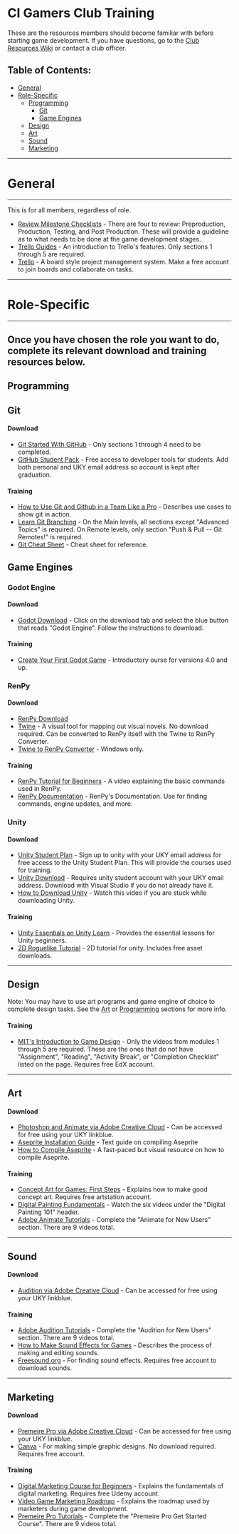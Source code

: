 # CI Gamers Club Training
These are the resources members should become familiar with before starting game development. If you have questions, go to the [Club Resources Wiki](https://github.com/CI-Gamers-Club/Club-Resources/wiki) or contact a club officer.
## **Table of Contents:**
- [General](#general)
- [Role-Specific](#Role-Specific)
  - [Programming](#programming)
    - [Git](#git)
    - [Game Engines](#game-engines)
  - [Design](#design)
  - [Art](#art)
  - [Sound](#sound)
  - [Marketing](#marketing)

--------
# General
--------
This is for all members, regardless of role.
- [Review Milestone Checklists](https://uky.campuslabs.com/engage/organization/cigamersclub) - There are four to review: Preproduction, Production, Testing, and Post Production. These will provide a guideline as to what needs to be done at the game development stages.
- [Trello Guides](https://trello.com/guide) - An introduction to Trello's features. Only sections 1 through 5 are required.
- [Trello](https://trello.com/) - A board style project management system. Make a free account to join boards and collaborate on tasks.

--------
# Role-Specific
--------
Once you have chosen the role you want to do, complete its relevant download and training resources below.
--------
Programming
--------
## Git
#### Download
- [Git Started With GitHub](https://www.udemy.com/course/git-started-with-github/) - Only sections 1 through 4 need to be completed.
- [GitHub Student Pack](https://education.github.com/pack) - Free access to developer tools for students. Add both personal and UKY email address so account is kept after graduation.
#### Training
- [How to Use Git and Github in a Team Like a Pro](https://www.freecodecamp.org/news/how-to-use-git-and-github-in-a-team-like-a-pro/) - Describes use cases to show git in action.
- [Learn Git Branching](https://learngitbranching.js.org/?locale=en_US) - On the Main levels, all sections except "Advanced Topics" is required. On Remote levels, only section "Push & Pull -- Git Remotes!" is required.
- [Git Cheat Sheet](https://education.github.com/git-cheat-sheet-education.pdf) - Cheat sheet for reference.
## Game Engines
### Godot Engine
#### Download
- [Godot Download](https://godotengine.org/) - Click on the download tab and select the blue button that reads "Godot Engine". Follow the instructions to download.
#### Training
- [Create Your First Godot Game](https://quiver.dev/tutorials/create-your-first-godot-4-game/) - Introductory ourse for versions 4.0 and up.
### RenPy
#### Download
- [RenPy Download](https://www.renpy.org/)
- [Twine](https://twinery.org/) - A visual tool for mapping out visual novels. No download required. Can be converted to RenPy itself with the Twine to RenPy Converter. 
- [Twine to RenPy Converter](https://ludowoods.itch.io/twine-to-renpy-tool) - Windows only.
#### Training
- [RenPy Tutorial for Beginners](https://youtu.be/C3Ldd-5PKCw?si=8WHFsj67ywFu_WC4) - A video explaining the basic commands used in RenPy.
- [RenPy Documentation](https://www.renpy.org/doc/html/) - RenPy's Documentation. Use for finding commands, engine updates, and more.
### Unity 
#### Download
- [Unity Student Plan](https://unity.com/products/unity-student) - Sign up to unity with your UKY email address for free access to the Unity Student Plan. This will provide the courses used for training.
- [Unity Download](https://unity.com/) - Requires unity student account with your UKY email address. Download with Visual Studio if you do not already have it.
- [How to Download Unity](https://www.youtube.com/watch?v=Kh_FD0Ypdhg) - Watch this video if you are stuck while downloading Unity.
#### Training
- [Unity Essentials on Unity Learn](https://learn.unity.com/pathway/unity-essentials) - Provides the essential lessons for Unity beginners.
- [2D Roguelike Tutorial](https://learn.unity.com/project/2d-roguelike-tutorial) - 2D tutorial for unity. Includes free asset downloads.
--------
Design
--------
Note: You may have to use art programs and game engine of choice to complete design tasks. See the [Art](#Art) or [Programming](#Programming) sections for more info.
#### Training
- [MIT's Introduction to Game Design](https://www.edx.org/learn/game-design/massachusetts-institute-of-technology-introduction-to-game-design?index=product&queryID=dc510be9ebc871e558e3b051c71239e1&position=1&results_level=first-level-results&term=mit%27s+introduction+to+game+design&objectID=course-acedc0ad-c308-4f1c-9c73-0375883a378e&campaign=Introduction+to+Game+Design&source=edX&product_category=course&placement_url=https%3A%2F%2Fwww.edx.org%2Fsearch) - Only the videos from modules 1 through 5 are required. These are the ones that do not have "Assignment", "Reading", "Activity Break", or "Completion Checklist" listed on the page. Requires free EdX account.
--------
Art
--------
#### Download
- [Photoshop and Animate via Adobe Creative Cloud](https://download.uky.edu/) - Can be accessed for free using your UKY linkblue.
- [Aseprite Installation Guide](https://github.com/aseprite/aseprite/blob/main/INSTALL.md) - Text guide on compiling Aseprite
- [How to Compile Aseprite](https://www.youtube.com/watch?v=ccuoYq0ygM8) - A fast-paced but visual resource on how to compile Aseprite.
#### Training
- [Concept Art for Games: First Steps](https://www.artstation.com/learning/courses/0OZ/concept-art-for-games-first-steps/chapters/1L2/introduction) - Explains how to make good concept art. Requires free artstation account.
- [Digital Painting Fundamentals](https://www.ctrlpaint.com/getting-started) - Watch the six videos under the "Digital Painting 101" header.
- [Adobe Animate Tutorials](https://helpx.adobe.com/animate/tutorials.html) - Complete the "Animate for New Users" section. There are 9 videos total.
--------
Sound
--------
#### Download
- [Audition via Adobe Creative Cloud](https://download.uky.edu/) - Can be accessed for free using your UKY linkblue.
#### Training 
- [Adobe Audition Tutorials](https://helpx.adobe.com/audition/tutorials.html) - Complete the "Audition for New Users" section. There are 9 videos total.
- [How to Make Sound Effects for Games](https://www.youtube.com/watch?v=Kux_LvRl57U&t=730s) - Describes the process of making and editing sounds.
- [Freesound.org](https://freesound.org/) - For finding sound effects. Requires free account to download sounds.
--------
Marketing
--------
#### Download
- [Premeire Pro via Adobe Creative Cloud](https://download.uky.edu/) - Can be accessed for free using your UKY linkblue.
- [Canva](https://www.canva.com/) - For making simple graphic designs. No download required. Requires free account.
#### Training
- [Digital Marketing Course for Beginners](https://www.udemy.com/course/fundamentals-of-digital-marketing-online-course/learn/) - Explains the fundamentals of digital marketing. Requires free Udemy account.
- [Video Game Marketing Roadmap](https://www.youtube.com/watch?v=kFqpgqn1dEk&t=565s) - Explains the roadmap used by marketers during game development.
- [Premeire Pro Tutorials](https://helpx.adobe.com/premiere-pro/tutorials.html) - Complete the "Premeire Pro Get Started Course". There are 9 videos total.
